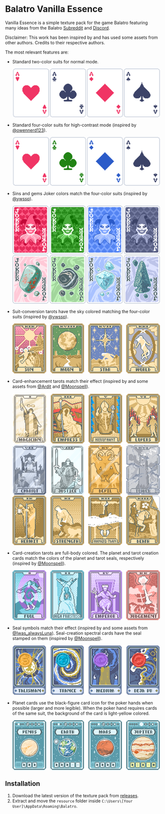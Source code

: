 # Balatro Vanilla Essence

Vanilla Essence is a simple texture pack for the game Balatro featuring many ideas from the Balatro [Subreddit](https://www.reddit.com/r/balatro/) and [Discord](https://discord.com/invite/balatro).

Disclaimer: This work has been inspired by and has used some assets from other authors. Credits to their respective authors.

The most relevant features are:

- Standard two-color suits for normal mode.

  ![card_normal](README/card_normal.png)

- Standard four-color suits for high-contrast mode (inspired by [@owennerd123](https://www.reddit.com/r/balatro/comments/1bgcmf4/four_color_deck_replacement_to_match_the_standard/)).

  ![card_contrast](README/card_contrast.png)

- Sins and gems Joker colors match the four-color suits (inspired by [@ywssp](https://discord.com/channels/1116389027176787968/1236681231262027906)).

  ![joker_sins](README/joker_sins.png)
  ![joker_gems](README/joker_gems.png)

- Suit-conversion tarots have the sky colored matching the four-color suits (inspired by [@ywssp](https://discord.com/channels/1116389027176787968/1292684173735366769)).

  ![tarot_suits](README/tarot_suits.png)

- Card-enhancement tarots match their effect (inspired by and some assets from [@Ardit](https://github.com/Ard1tion/Improved-Booster-Tarots/releases/latest) and [@Moonspell](https://discord.com/channels/1116389027176787968/1292684173735366769)).

  ![tarot_modifiers](README/tarot_modifiers.png)
  ![tarot_materials](README/tarot_materials.png)
  ![tarot_others](README/tarot_others.png)

- Card-creation tarots are full-body colored. The planet and tarot creation cards match the colors of the planet and tarot seals, respectively (inspired by [@Moonspell](https://discord.com/channels/1116389027176787968/1292684173735366769)).

  ![tarot_creators](README/tarot_creators.png)

- Seal symbols match their effect (inspired by and some assets from [@Iwas_alwaysLuna](https://discord.com/channels/1116389027176787968/1216064295633289286)). Seal-creation spectral cards have the seal stamped on them (inspired by [@Moonspell](https://discord.com/channels/1116389027176787968/1292684173735366769)).

  ![spectral_seal](README/spectral_seals.png)

- Planet cards use the black-figure card icon for the poker hands when possible (larger and more legible). When the poker hand requires cards of the same suit, the background of the card is light-yellow colored.

  ![planet](README/planet.png)

## Installation

1) Download the latest version of the texture pack from [releases](https://github.com/MKReyesH/BalatroVanillaEssence/releases/latest).
1) Extract and move the ```resource``` folder inside ```C:\Users\[Your User]\AppData\Roaming\Balatro```.

